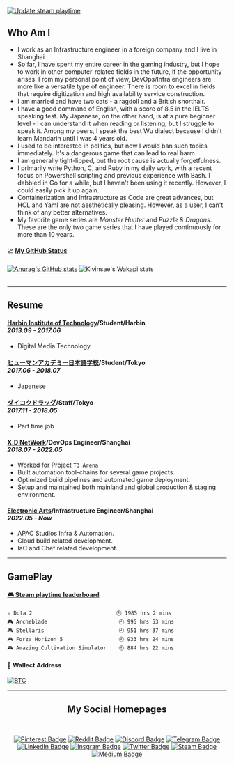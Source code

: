 [![Update steam playtime](https://github.com/KKtheGhost/KKtheGhost/actions/workflows/steam-box.yml/badge.svg?event=schedule)](https://github.com/KKtheGhost/KKtheGhost/actions/workflows/steam-box.yml)

## <b>Who Am I</b>

- I work as an Infrastructure engineer in a foreign company and I live in Shanghai.
- So far, I have spent my entire career in the gaming industry, but I hope to work in other computer-related fields in the future, if the opportunity arises. From my personal point of view, DevOps/Infra engineers are more like a versatile type of engineer. There is room to excel in fields that require digitization and high availability service construction.
- I am married and have two cats - a ragdoll and a British shorthair.
- I have a good command of English, with a score of 8.5 in the IELTS speaking test. My Japanese, on the other hand, is at a pure beginner level - I can understand it when reading or listening, but I struggle to speak it. Among my peers, I speak the best Wu dialect because I didn't learn Mandarin until I was 4 years old.
- I used to be interested in politics, but now I would ban such topics immediately. It's a dangerous game that can lead to real harm.
- I am generally tight-lipped, but the root cause is actually forgetfulness.
- I primarily write Python, C, and Ruby in my daily work, with a recent focus on Powershell scripting and previous experience with Bash. I dabbled in Go for a while, but I haven't been using it recently. However, I could easily pick it up again.
- Containerization and Infrastructure as Code are great advances, but HCL and Yaml are not aesthetically pleasing. However, as a user, I can't think of any better alternatives.
- My favorite game series are *Monster Hunter* and *Puzzle & Dragons*. These are the only two game series that I have played continuously for more than 10 years.

<table width="800px">
<tr valign="top" width="100%">

#### 📈 <a href="https://github.com/KKtheGhost" target="_blank">**My GitHub Status**</a>
[![Anurag's GitHub stats](https://github-readme-stats.vercel.app/api?username=KKtheGhost&theme=dark&show_icons=true)](https://github.com/anuraghazra/github-readme-stats)
![Kivinsae's Wakapi stats](https://github-readme-stats.vercel.app/api/wakatime?username=kivinsae&api_domain=wakapi.dev&bg_color=000000&title_color=2F855A&icon_color=2F855A&text_color=FFFFD0&custom_title=Wakapi%20Week%20Stats&layout=compact)

</tr>
</table>

---
## <b>Resume</b>
#### <b>[Harbin Institute of Technology](https://www.ea.com/)/Student/Harbin</b><div align="left"><i>2013.09 - 2017.06</i></dov>
- Digital Media Technology

#### <b>[ヒューマンアカデミー日本語学校](https://hajl.athuman.com/)/Student/Tokyo</b><div align="left"><i>2017.06 - 2018.07</i></dov>
- Japanese

#### <b>[ダイコクドラッグ](https://daikokudrug.com/)/Staff/Tokyo</b><div align="left"><i>2017.11 - 2018.05</i></dov>
- Part time job

#### <b>[X.D NetWork](https://www.xd.com/)/DevOps Engineer/Shanghai</b><div align="left"><i>2018.07 - 2022.05</i></dov>
- Worked for Project `T3 Arena`
- Built automation tool-chains for several game projects.
- Optimized build pipelines and automated game deployment.
- Setup and maintained both mainland and global production & staging environment.

#### <b>[Electronic Arts](https://www.ea.com/)/Infrastructure Engineer/Shanghai</b><div align="left"><i>2022.05 - Now</i></dov>
- APAC Studios Infra & Automation.
- Cloud build related development.
- IaC and Chef related development.

---
## <b>GamePlay</b>
<tr valign="top" width="100%">

 <!-- steam-box start -->
#### <a href="https://gist.github.com/61a2fc3a8dde9ab364f668096a1ebb06" target="_blank">🎮 Steam playtime leaderboard</a>
```text
⚔️ Dota 2                           🕘 1985 hrs 2 mins
🎮 Archeblade                       🕘 995 hrs 53 mins
🎮 Stellaris                        🕘 951 hrs 37 mins
🎮 Forza Horizon 5                  🕘 933 hrs 24 mins
🎮 Amazing Cultivation Simulator    🕘 884 hrs 22 mins
```
<!-- Powered by https://github.com/YouEclipse/steam-box . -->
<!-- steam-box end -->

</tr>

#### <b>👛 Wallect Address</b>
[![BTC](https://img.shields.io/badge/BTC-156rsaMQWcTrhtGdMYWaBpA2fzt6HUC8CV-yellow)](156rsaMQWcTrhtGdMYWaBpA2fzt6HUC8CV)

</table>

---
<div align="center">

## My Social Homepages
</div>
<div align="center">
<br>

[![Pinterest Badge](https://img.shields.io/badge/@kivinsae-red?style=for-the-badge&logo=pinterest&logoColor=white)](https://www.pinterest.com/kivinsae)
[![Reddit Badge](https://img.shields.io/badge/@kivinsae-orange?style=for-the-badge&logo=reddit&logoColor=white)](https://www.reddit.com/user/kivinsae)
[![Discord Badge](https://img.shields.io/badge/@kivinsae-yellow?style=for-the-badge&logo=discord&logoColor=black)](https://discordapp.com/users/kivinsae/)
[![Telegram Badge](https://img.shields.io/badge/@kivinsae-blue?style=for-the-badge&logo=telegram&logoColor=white)](https://t.me/Kova_Saint_Fin)
[![LinkedIn Badge](https://img.shields.io/badge/@kivinsae-navy?style=for-the-badge&logo=linkedin&logoColor=white)](https://www.linkedin.com/in/kivinsae/)
[![Insgram Badge](https://img.shields.io/badge/@kivinsae-purple?style=for-the-badge&logo=instagram&logoColor=pink)](https://www.instagram.com/kivinsae/)
[![Twitter Badge](https://img.shields.io/badge/@kivinsae-white?style=for-the-badge&logo=twitter&logoColor=blue)](https://twitter.com/kistovincent)
[![Steam Badge](https://img.shields.io/badge/@kivinsae-gray?style=for-the-badge&logo=steam&logoColor=white)](https://steamcommunity.com/id/kivinsae/)
[![Medium Badge](https://img.shields.io/badge/@kivinsae-black?style=for-the-badge&logo=medium&logoColor=white)](https://kivinsae.com)

</br>
</div>
